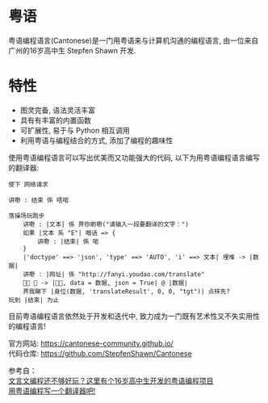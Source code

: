 # 粤语
粤语编程语言(Cantonese)是一门用粤语来与计算机沟通的编程语言, 由一位来自广州的16岁高中生 Stepfen Shawn 开发.  

# 特性
* 图灵完备, 语法灵活丰富
* 具有有丰富的内置函数
* 可扩展性, 易于与 Python 相互调用
* 利用粤语与编程结合的方式, 添加了编程的趣味性

使用粤语编程语言可以写出优美而又功能强大的代码, 以下为用粤语编程语言编写的翻译器:    
```
使下 网络请求

讲嘢 : 结束 係 唔啱

落操场玩跑步
    讲嘢 : |文本| 係 畀你啲嘢("请输入一段要翻译的文字：")
    如果 |文本 系 "E"| 嘅话 => {
        讲嘢 : |结束| 係 啱 
    }
    |'doctype' ==> 'json', 'type' ==> 'AUTO', 'i' ==> 文本| 埋堆 -> |数据|
    讲嘢 : |网址| 係 "http://fanyi.youdao.com/translate"
    𠯠求 下 -> |网址, data = 数据, json = True| @ |数据|
    畀我睇下 |身位(数据, 'translateResult', 0, 0, "tgt")| 点样先?
玩到 |结束| 为止
```

目前粤语编程语言依然处于开发和迭代中, 致力成为一门既有艺术性又不失实用性的编程语言!    

官方网站: https://cantonese-community.github.io/  
代码仓库: https://github.com/StepfenShawn/Cantonese  

参考自：  
[文言文编程还不够好玩？这里有个16岁高中生开发的粤语编程项目](https://www.jiqizhixin.com/articles/2021-06-10-3)    
[用粤语编程写一个翻译器吧!](https://www.bilibili.com/video/BV1nF411F7ku)  
